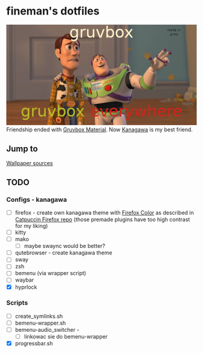 # fineman's dotfiles
![Gruvbox Toystory Meme](./gruvbox_toystory.png)  
Friendship ended with [Gruvbox Material](https://github.com/sainnhe/gruvbox-material). Now [Kanagawa](https://github.com/rebelot/kanagawa.nvim) is my best friend.

## Jump to
[Wallpaper sources](./.config/wallpapers/sources.md)

## TODO
### Configs - kanagawa
- [ ] firefox - create own kanagawa theme with [Firefox Color](https://addons.mozilla.org/en-GB/firefox/addon/firefox-color/) as described in [Catpuccin Firefox repo](https://github.com/catppuccin/firefox) (those premade plugins have too high contrast for my liking)
- [ ] kitty
- [ ] mako 
	- [ ] maybe swaync would be better?
- [ ] qutebrowser - create kanagawa theme
- [ ] sway
- [ ] zsh
- [ ] bemenu (via wrapper script)
- [ ] waybar
- [x] hyprlock

### Scripts
- [ ] create_symlinks.sh
- [ ] bemenu-wrapper.sh
- [ ] bemenu-audio_switcher - 
	- [ ] linkowac sie do bemenu-wrapper
- [x] progressbar.sh

